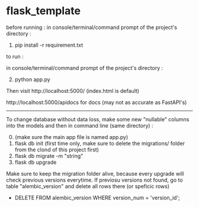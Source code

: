 # flask_template

before running :
in console/terminal/command prompt of the project's directory : 

1. pip install -r requirement.txt

to run :

in console/terminal/command prompt of the project's directory : 

2. python app.py

Then visit http://localhost:5000/ (index.html is default)

http://localhost:5000/apidocs for docs (may not as accurate as FastAPI's)

-------------------

To change database without data loss, make some new "nullable" columns into the models and then in command line (same directory) :

0. (make sure the main app file is named app.py)
1. flask db init (first time only, make sure to delete the migrations/ folder from the clond of this project first)
2. flask db migrate -m "string"
3. flask db upgrade

Make sure to keep the migration folder alive, because every upgrade will check previous versions everytime.
If previosu versions not found, go to table "alembic_version" and delete all rows there (or speficic rows)

- DELETE FROM alembic_version WHERE version_num = 'version_id';
